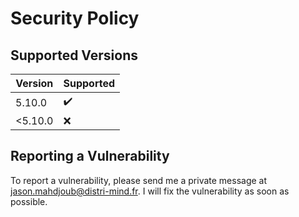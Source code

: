 # Security Policy

## Supported Versions

| Version | Supported          |
| ------- | ------------------ |
| 5.10.0  | :heavy_check_mark: |
| <5.10.0 | :x:                |

## Reporting a Vulnerability

To report a vulnerability, please send me a private message at jason.mahdjoub@distri-mind.fr. I will fix the vulnerability as soon as possible.



